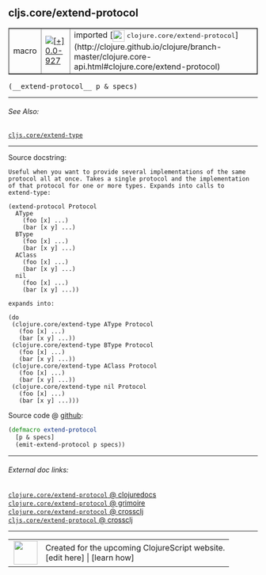 ## cljs.core/extend-protocol



 <table border="1">
<tr>
<td>macro</td>
<td><a href="https://github.com/cljsinfo/cljs-api-docs/tree/0.0-927"><img valign="middle" alt="[+] 0.0-927" title="Added in 0.0-927" src="https://img.shields.io/badge/+-0.0--927-lightgrey.svg"></a> </td>
<td>
imported [<img height="24px" valign="middle" src="http://i.imgur.com/1GjPKvB.png"> <samp>clojure.core/extend-protocol</samp>](http://clojure.github.io/clojure/branch-master/clojure.core-api.html#clojure.core/extend-protocol)
</td>
</tr>
</table>


 <samp>
(__extend-protocol__ p & specs)<br>
</samp>

---



###### See Also:

[`cljs.core/extend-type`](../cljs.core/extend-type.md)<br>

---


Source docstring:

```
Useful when you want to provide several implementations of the same
protocol all at once. Takes a single protocol and the implementation
of that protocol for one or more types. Expands into calls to
extend-type:

(extend-protocol Protocol
  AType
    (foo [x] ...)
    (bar [x y] ...)
  BType
    (foo [x] ...)
    (bar [x y] ...)
  AClass
    (foo [x] ...)
    (bar [x y] ...)
  nil
    (foo [x] ...)
    (bar [x y] ...))

expands into:

(do
 (clojure.core/extend-type AType Protocol 
   (foo [x] ...) 
   (bar [x y] ...))
 (clojure.core/extend-type BType Protocol 
   (foo [x] ...) 
   (bar [x y] ...))
 (clojure.core/extend-type AClass Protocol 
   (foo [x] ...) 
   (bar [x y] ...))
 (clojure.core/extend-type nil Protocol 
   (foo [x] ...) 
   (bar [x y] ...)))
```


Source code @ [github](https://github.com/clojure/clojure/blob/clojure-1.7.0-beta2/src/clj/clojure/core_deftype.clj#L819-L857):

```clj
(defmacro extend-protocol 
  [p & specs]
  (emit-extend-protocol p specs))
```

<!--
Repo - tag - source tree - lines:

 <pre>
clojure @ clojure-1.7.0-beta2
└── src
    └── clj
        └── clojure
            └── <ins>[core_deftype.clj:819-857](https://github.com/clojure/clojure/blob/clojure-1.7.0-beta2/src/clj/clojure/core_deftype.clj#L819-L857)</ins>
</pre>

-->

---



###### External doc links:

[`clojure.core/extend-protocol` @ clojuredocs](http://clojuredocs.org/clojure.core/extend-protocol)<br>
[`clojure.core/extend-protocol` @ grimoire](http://conj.io/store/v1/org.clojure/clojure/1.7.0-beta3/clj/clojure.core/extend-protocol/)<br>
[`clojure.core/extend-protocol` @ crossclj](http://crossclj.info/fun/clojure.core/extend-protocol.html)<br>
[`cljs.core/extend-protocol` @ crossclj](http://crossclj.info/fun/cljs.core/extend-protocol.html)<br>

---

 <table>
<tr><td>
<img valign="middle" align="right" width="48px" src="http://i.imgur.com/Hi20huC.png">
</td><td>
Created for the upcoming ClojureScript website.<br>
[edit here] | [learn how]
</td></tr></table>

[edit here]:https://github.com/cljsinfo/cljs-api-docs/blob/master/cljsdoc/cljs.core/extend-protocol.cljsdoc
[learn how]:https://github.com/cljsinfo/cljs-api-docs/wiki/cljsdoc-files

<!--

This information was too distracting to show to readers, but I'll leave it
commented here since it is helpful to:

- pretty-print the data used to generate this document
- and show how to retrieve that data



The API data for this symbol:

```clj
{:ns "cljs.core",
 :name "extend-protocol",
 :signature ["[p & specs]"],
 :history [["+" "0.0-927"]],
 :type "macro",
 :related ["cljs.core/extend-type"],
 :full-name-encode "cljs.core/extend-protocol",
 :source {:code "(defmacro extend-protocol \n  [p & specs]\n  (emit-extend-protocol p specs))",
          :title "Source code",
          :repo "clojure",
          :tag "clojure-1.7.0-beta2",
          :filename "src/clj/clojure/core_deftype.clj",
          :lines [819 857]},
 :full-name "cljs.core/extend-protocol",
 :clj-symbol "clojure.core/extend-protocol",
 :docstring "Useful when you want to provide several implementations of the same\nprotocol all at once. Takes a single protocol and the implementation\nof that protocol for one or more types. Expands into calls to\nextend-type:\n\n(extend-protocol Protocol\n  AType\n    (foo [x] ...)\n    (bar [x y] ...)\n  BType\n    (foo [x] ...)\n    (bar [x y] ...)\n  AClass\n    (foo [x] ...)\n    (bar [x y] ...)\n  nil\n    (foo [x] ...)\n    (bar [x y] ...))\n\nexpands into:\n\n(do\n (clojure.core/extend-type AType Protocol \n   (foo [x] ...) \n   (bar [x y] ...))\n (clojure.core/extend-type BType Protocol \n   (foo [x] ...) \n   (bar [x y] ...))\n (clojure.core/extend-type AClass Protocol \n   (foo [x] ...) \n   (bar [x y] ...))\n (clojure.core/extend-type nil Protocol \n   (foo [x] ...) \n   (bar [x y] ...)))"}

```

Retrieve the API data for this symbol:

```clj
;; from Clojure REPL
(require '[clojure.edn :as edn])
(-> (slurp "https://raw.githubusercontent.com/cljsinfo/cljs-api-docs/catalog/cljs-api.edn")
    (edn/read-string)
    (get-in [:symbols "cljs.core/extend-protocol"]))
```

-->
